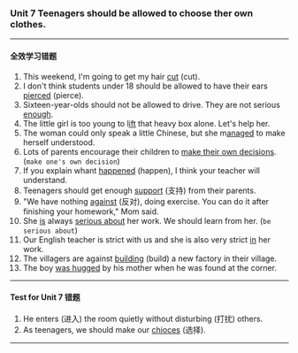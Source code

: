 ### Unit 7 Teenagers should be allowed to choose ther own clothes.

---

#### 全效学习错题

1. This weekend, I'm going to get my hair <u>cut</u> (cut).
2. I don't think students under 18 should be allowed to have their ears <u>pierced</u> (pierce).
3. Sixteen-year-olds should not be allowed to drive. They are not serious <u>enough</u>.
4. The little girl is too young to l<u>ift</u> that heavy box alone. Let's help her.
5. The woman could only speak a little Chinese, but she m<u>anaged</u> to make herself understood.
6. Lots of parents encourage their children to <u>make their own decisions</u>. (`make one's own decision`)
7. If you explain whant <u>happened</u> (happen), I think your teacher will understand.
8. Teenagers should get enough <u>support</u> (支持) from their parents.
9. "We have nothing <u>against</u> (反对), doing exercise. You can do it after finishing your homework," Mom said.
10. She <u>is</u> always <u>serious about</u> her work. We should learn from her. (`be serious about`)
11. Our English teacher is strict with us and she is also very strict <u>in</u> her work.
12. The villagers are against <u>building</u> (build) a new factory in their village.
13. The boy <u>was hugged</u> by his mother when he was found at the corner.

---

#### Test for Unit 7 错题

1. He enters (进入) the room quietly without disturbing (打扰) others.
2. As teenagers, we should make our <u>chioces</u> (选择).

---
